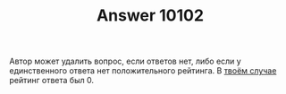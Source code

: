 ﻿---
title: "Answer 10102"
se.owner.user_id: 178988
se.owner.display_name: "Qwertiy"
se.owner.link: "https://ru.meta.stackoverflow.com/users/178988/qwertiy"
se.answer_id: 10102
se.question_id: 10101
se.post_type: answer
se.score: 5
se.is_accepted: True
---
<p>Автор может удалить вопрос, если ответов нет, либо если у единственного ответа нет положительного рейтинга. В <a href="https://ru.stackoverflow.com/a/1081300/178988">твоём случае</a> рейтинг ответа был 0.</p>
